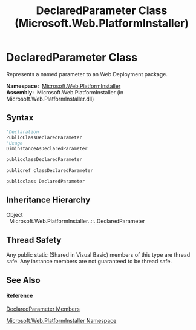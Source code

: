 ﻿---
title: DeclaredParameter Class (Microsoft.Web.PlatformInstaller)
TOCTitle: DeclaredParameter Class
ms:assetid: T:Microsoft.Web.PlatformInstaller.DeclaredParameter
ms:mtpsurl: https://msdn.microsoft.com/en-us/library/microsoft.web.platforminstaller.declaredparameter(v=VS.90)
ms:contentKeyID: 22049737
ms.date: 05/02/2012
mtps_version: v=VS.90
f1_keywords:
- Microsoft.Web.PlatformInstaller.DeclaredParameter
dev_langs:
- CSharp
- JScript
- VB
- c++
api_location:
- Microsoft.Web.PlatformInstaller.dll
api_name:
- Microsoft.Web.PlatformInstaller.DeclaredParameter
api_type:
- Managed
topic_type:
- apiref
- kbSyntax
product_family_name: VS
ROBOTS: INDEX,FOLLOW
---

# DeclaredParameter Class

Represents a named parameter to an Web Deployment package.

**Namespace:**  [Microsoft.Web.PlatformInstaller](microsoft-web-platforminstaller-namespace.md)  
**Assembly:**  Microsoft.Web.PlatformInstaller (in Microsoft.Web.PlatformInstaller.dll)

## Syntax

``` vb
'Declaration
PublicClassDeclaredParameter
'Usage
DiminstanceAsDeclaredParameter
```

``` csharp
publicclassDeclaredParameter
```

``` c++
publicref classDeclaredParameter
```

``` jscript
publicclass DeclaredParameter
```

## Inheritance Hierarchy

Object  
  Microsoft.Web.PlatformInstaller..::..DeclaredParameter  

## Thread Safety

Any public static (Shared in Visual Basic) members of this type are thread safe. Any instance members are not guaranteed to be thread safe.

## See Also

#### Reference

[DeclaredParameter Members](declaredparameter-members-microsoft-web-platforminstaller.md)

[Microsoft.Web.PlatformInstaller Namespace](microsoft-web-platforminstaller-namespace.md)

